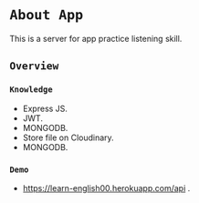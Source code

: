 # `About App`
This is a server for app practice listening skill.

## `Overview`

### `Knowledge`

- Express JS.
- JWT.
- MONGODB.
- Store file on Cloudinary.
- MONGODB.

### `Demo`
- https://learn-english00.herokuapp.com/api . 
